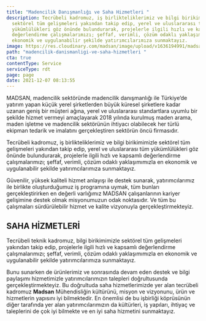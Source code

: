 ```yaml
---
title: "Madencilik Danışmanlığı ve Saha Hizmetleri "
description: Tecrübeli kadromuz, iş birlikteliklerimiz ve bilgi birikimimizle
  sektörel tüm gelişmeleri yakından takip edip, yerel ve uluslararası tüm
  yükümlülükleri göz önünde bulundurarak, projelerle ilgili hızlı ve kapsamlı
  değerlendirme çalışmalarımızı; şeffaf, verimli, çözüm odaklı yaklaşımımızla en
  ekonomik ve uygulanabilir şekilde yatırımcılarımıza sunmaktayız.
image: https://res.cloudinary.com/madsan/image/upload/v1636194991/madsan-stock/IMG_3204_qrtylf.jpg
path: "madencilik-danismanligi-ve-saha-hizmetleri "
cta: true
contentType: Service
serviceType: rdt
page: page
date: 2021-12-07 08:13:55
---
```


MADSAN, madencilik sektöründe madencilik danışmanlığı ile Türkiye’de yatırım yapan küçük yerel şirketlerden büyük küresel şirketlere kadar uzanan geniş bir müşteri ağına, yerel ve uluslararası standartlara uyumlu bir şekilde hizmet vermeyi amaçlayarak 2018 yılında kurulmuş maden arama, maden işletme ve madencilik sektörünün ihtiyacı olabilecek her türlü ekipman tedarik ve imalatını gerçekleştiren sektörün öncü firmasıdır.

Tecrübeli kadromuz, iş birlikteliklerimiz ve bilgi birikimimizle sektörel tüm gelişmeleri yakından takip edip, yerel ve uluslararası tüm yükümlülükleri göz önünde bulundurarak, projelerle ilgili hızlı ve kapsamlı değerlendirme çalışmalarımızı; şeffaf, verimli, çözüm odaklı yaklaşımımızla en ekonomik ve uygulanabilir şekilde yatırımcılarımıza sunmaktayız.

Güvenilir, yüksek kaliteli hizmet anlayışı ile destek sunarak, yatırımcılarımız ile birlikte oluşturduğumuz iş programına uymak, tüm bunları gerçekleştirirken en değerli varlığımız MADSAN çalışanlarının kariyer gelişimine destek olmak misyonumuzun odak noktasıdır. Ve tüm bu çalışmaları sürdürülebilir hizmet ve kalite vizyonuyla gerçekleştirmekteyiz.

## SAHA HİZMETLERİ

Tecrübeli teknik kadromuz, bilgi birikimimizle sektörel tüm gelişmeleri yakından takip edip, projelerle ilgili hızlı ve kapsamlı değerlendirme çalışmalarımızı; şeffaf, verimli, çözüm odaklı yaklaşımımızla en ekonomik ve uygulanabilir şekilde yatırımcılarımıza sunmaktayız.

Bunu sunarken de ürünlerimiz ve sonrasında devam eden destek ve bilgi paylaşımı hizmetimizle yatırımcılarımızın talepleri doğrultusunda gerçekleştirmekteyiz. Bu doğrultuda saha hizmetlerimizde yer alan tecrübeli kadromuz **Madsan** Mühendisliğin kültürünü, misyon ve vizyonunu, ürün ve hizmetlerin yapısını iyi bilmektedir. En önemlisi de bu işbirliği köprüsünün diğer tarafında yer alan yatırımcılarımızın da kültürleri, iş yapıları, ihtiyaç ve taleplerini de çok iyi bilmekte ve en iyi saha hizmetini sunmaktayız.